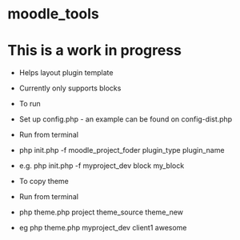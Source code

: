 # moodle_tools

# This is a work in progress

- Helps layout plugin template
- Currently only supports blocks

- To run
- Set up config.php - an example can be found on config-dist.php

- Run from terminal
- php init.php -f moodle_project_foder plugin_type plugin_name
- e.g. php init.php -f myproject_dev block my_block


- To copy theme
- Run from terminal
- php theme.php project theme_source theme_new
- eg php theme.php myproject_dev client1 awesome

